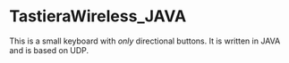 # TastieraWireless_JAVA

This is a small keyboard with *only* directional buttons.
It is written in JAVA and is based on UDP.
